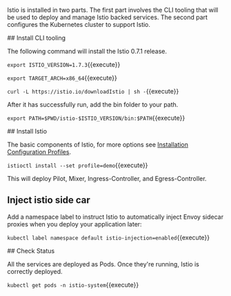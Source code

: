 Istio is installed in two parts. The first part involves the CLI tooling that will be used to deploy and manage Istio backed services. The second part configures the Kubernetes cluster to support Istio.

## Install CLI tooling

The following command will install the Istio 0.7.1 release.

`export ISTIO_VERSION=1.7.3`{{execute}}

`export TARGET_ARCH=x86_64`{{execute}}

`curl -L https://istio.io/downloadIstio | sh -`{{execute}}

After it has successfully run, add the bin folder to your path.

`export PATH=$PWD/istio-$ISTIO_VERSION/bin:$PATH`{{execute}}

## Install Istio

The basic components of Istio, for more options see [Installation Configuration Profiles](https://istio.io/latest/docs/setup/additional-setup/config-profiles/).

`istioctl install --set profile=demo`{{execute}}

This will deploy Pilot, Mixer, Ingress-Controller, and Egress-Controller.

## Inject istio side car

Add a namespace label to instruct Istio to automatically inject Envoy sidecar proxies when you deploy your application later:

`kubectl label namespace default istio-injection=enabled`{{execute}}

## Check Status

All the services are deployed as Pods. Once they're running, Istio is correctly deployed.

`kubectl get pods -n istio-system`{{execute}}
